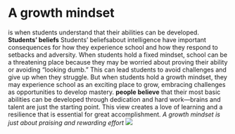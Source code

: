 # A growth mindset
is when students understand that their abilities can be developed.
**Students’ beliefs**
Students’ beliefsabout intelligence have important consequences for how they experience school and how they respond to setbacks and adversity. When students hold a fixed mindset, school can be a threatening place because they may be worried about proving their ability or avoiding “looking dumb.” This can lead students to avoid challenges and give up when they struggle. But when students hold a growth mindset, they may experience school as an exciting place to grow, embracing challenges as opportunities to develop mastery.
**people believe**
that their most basic abilities can be developed through dedication and hard work—brains and talent are just the starting point. This view creates a love of learning and a resilience that is essential for great accomplishment.
 *A growth mindset is just about praising and rewarding effort*
 ![](https://cdn.shopify.com/s/files/1/2013/0229/products/growth_mindset_poster_kids.png?v=1531968705)
